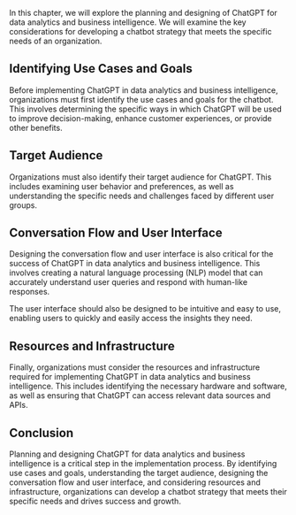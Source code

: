 
In this chapter, we will explore the planning and designing of ChatGPT for data analytics and business intelligence. We will examine the key considerations for developing a chatbot strategy that meets the specific needs of an organization.

Identifying Use Cases and Goals
-------------------------------

Before implementing ChatGPT in data analytics and business intelligence, organizations must first identify the use cases and goals for the chatbot. This involves determining the specific ways in which ChatGPT will be used to improve decision-making, enhance customer experiences, or provide other benefits.

Target Audience
---------------

Organizations must also identify their target audience for ChatGPT. This includes examining user behavior and preferences, as well as understanding the specific needs and challenges faced by different user groups.

Conversation Flow and User Interface
------------------------------------

Designing the conversation flow and user interface is also critical for the success of ChatGPT in data analytics and business intelligence. This involves creating a natural language processing (NLP) model that can accurately understand user queries and respond with human-like responses.

The user interface should also be designed to be intuitive and easy to use, enabling users to quickly and easily access the insights they need.

Resources and Infrastructure
----------------------------

Finally, organizations must consider the resources and infrastructure required for implementing ChatGPT in data analytics and business intelligence. This includes identifying the necessary hardware and software, as well as ensuring that ChatGPT can access relevant data sources and APIs.

Conclusion
----------

Planning and designing ChatGPT for data analytics and business intelligence is a critical step in the implementation process. By identifying use cases and goals, understanding the target audience, designing the conversation flow and user interface, and considering resources and infrastructure, organizations can develop a chatbot strategy that meets their specific needs and drives success and growth.

